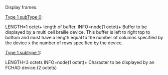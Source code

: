 Display frames.

[Type 1 subType 0](Type_1/1_0.md):

LENGTH=1 octet+ length of buffer.
INFO=node(1 octet)+
Buffer to be displayed by a multi cell braille device.  This buffer is left to right top to bottom and must have a length equal to the number of columns specified by the device x the number of rows specified by the device.

[Type 1 subtype 1](Type_1/1_0.md):

LENGTH=3 octets
INFO=node(1 octet)+
Character to be displayed by an FCHAD device.(2 octets)
